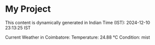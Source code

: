 # My Project

This content is dynamically generated in Indian Time (IST): 2024-12-10 23:13:25 IST


Current Weather in Coimbatore:
Temperature: 24.88 °C
Condition: mist
